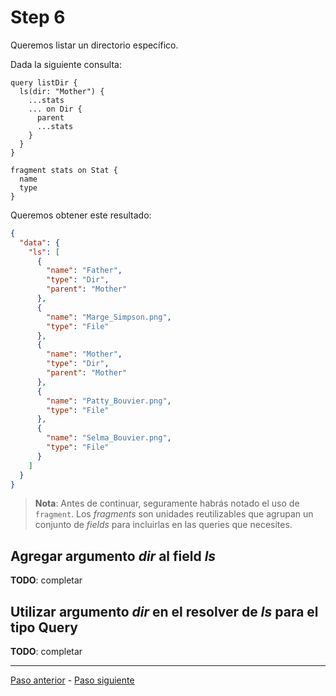 # Step 6

Queremos listar un directorio específico.

Dada la siguiente consulta:

```gql
query listDir {
  ls(dir: "Mother") {
    ...stats
    ... on Dir {
      parent
      ...stats
    }
  }
}

fragment stats on Stat {
  name
  type
}
```

Queremos obtener este resultado:

```json
{
  "data": {
    "ls": [
      {
        "name": "Father",
        "type": "Dir",
        "parent": "Mother"
      },
      {
        "name": "Marge_Simpson.png",
        "type": "File"
      },
      {
        "name": "Mother",
        "type": "Dir",
        "parent": "Mother"
      },
      {
        "name": "Patty_Bouvier.png",
        "type": "File"
      },
      {
        "name": "Selma_Bouvier.png",
        "type": "File"
      }
    ]
  }
}
```

> __Nota__: Antes de continuar, seguramente habrás notado el uso de `fragment`. Los _fragments_ son unidades reutilizables que agrupan un conjunto de _fields_ para incluirlas en las queries que necesites.

## Agregar argumento _dir_ al field _ls_

__TODO__: completar

## Utilizar argumento _dir_ en el resolver de _ls_ para el tipo __Query__

__TODO__: completar

---

[Paso anterior](STEP-5.md) - [Paso siguiente](STEP-7.md)
